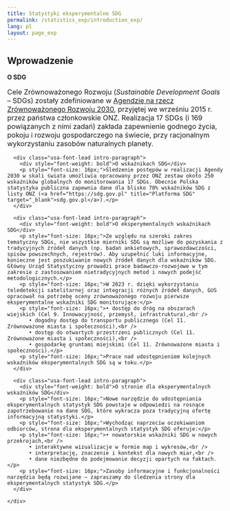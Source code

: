 ```yaml
---
title: Statystyki eksperymentalne SDG
permalink: /statistics_exp/introduction_exp/
lang: pl
layout: page_exp
---
```

<div id="main" class="main-content" role="main">

  <a id="main-content" tabindex="-1"></a>
		<section class="pl-banner-exp">
    <div class="pl-grid">
      <div class="pl-banner-content">
                        <h1>Wprowadzenie</h1>
      </div>
    </div>
  </section>

  <section class="usa-section">
    <div class="pl-grid">
      <div class="usa-font-lead intro-paragraph">
        <div style="font-weight: bold">O SDG</div>
        <p style="font-size: 16px;">Cele Zrównoważonego Rozwoju (<i>Sustainable Development Goals</i> – SDGs) zostały zdefiniowane w <a href="{{ site.baseurl }}/o_sdg" title="O Agendzie na rzecz Zrównoważonego Rozwoju" target="_blank">Agendzie na rzecz Zrównoważonego Rozwoju 2030</a>, przyjętej we wrześniu 2015 r. przez państwa członkowskie ONZ. Realizacja 17 SDGs (i 169 powiązanych z nimi zadań) zakłada zapewnienie godnego życia, pokoju i rozwoju gospodarczego na świecie, przy racjonalnym wykorzystaniu zasobów naturalnych planety.</p>
      </div>

      <div class="usa-font-lead intro-paragraph">
        <div style="font-weight: bold">O wskaźnikach SDG</div>
        <p style="font-size: 16px;">Śledzenie postępów w realizacji Agendy 2030 w skali świata umożliwia opracowany przez ONZ zestaw około 250 wskaźników globalnych do monitorowania 17 SDGs. Obecnie Polska statystyka publiczna zapewnia dane dla blisko 70% wskaźników SDG z listy ONZ (<a href="https://sdg.gov.pl" title="Platforma SDG" target="_blank">sdg.gov.pl</a>).</p>
      </div>

      <div class="usa-font-lead intro-paragraph">
        <div style="font-weight: bold">O eksperymentalnych wskaźnikach SDG</div>
        <p style="font-size: 16px;">Ze względu na szeroki zakres tematyczny SDGs, nie wszystkie mierniki SDG są możliwe do pozyskania z tradycyjnych źródeł danych (np. badań ankietowych, sprawozdawczości, spisów powszechnych, rejestrów). Aby uzupełnić luki informacyjne, konieczne jest poszukiwanie nowych źródeł danych dla wskaźników SDG. Główny Urząd Statystyczny prowadzi prace badawczo-rozwojowe w tym zakresie z zastosowaniem nietradycyjnych metod i nowych podejść metodologicznych.</p>
        <p style="font-size: 16px;">W 2023 r. dzięki wykorzystaniu teledetekcji satelitarnej oraz integracji różnych źródeł danych, GUS opracował na potrzebę oceny zrównoważonego rozwoju pierwsze eksperymentalne wskaźniki SDG monitorujące:</p>
        <p style="font-size: 16px;">• dostęp do dróg na obszarach wiejskich (Cel 9. Innowacyjność, przemysł, infrastruktura),<br />
           • dogodny dostęp do transportu publicznego (Cel 11. Zrównoważone miasta i społeczności),<br />
           • dostęp do otwartych przestrzeni publicznych (Cel 11. Zrównoważone miasta i społeczności),<br />
           • gospodarkę gruntami miejskimi (Cel 11. Zrównoważone miasta i społeczności).</p>
        <p style="font-size: 16px;">Prace nad udostępnieniem kolejnych wskaźników eksperymentalnych SDG są w toku.</p>
      </div>

      <div class="usa-font-lead intro-paragraph">
        <div style="font-weight: bold">O stronie dla eksperymentalnych wskaźników SDG</div>
        <p style="font-size: 16px;">Nowe narzędzie do udostępniania eksperymentalnych statystyk SDG powstaje w odpowiedzi na rosnące zapotrzebowanie na dane SDG, które wykracza poza tradycyjną ofertę informacyjną statystyki.</p>
        <p style="font-size: 16px;">Wychodząc naprzeciw oczekiwaniom odbiorców, strona dla eksperymentalnych statystyk SDG oferuje:</p>
        <p style="font-size: 16px;">• nowatorskie wskaźniki SDG w nowych przekrojach,<br />
           • interaktywne wizualizacje w formie map i wykresów,<br />
           • interpretację, znaczenie i kontekst dla nowych miar,<br />
           • dane niezbędne do podejmowanie decyzji opartych na faktach.</p>
        <p style="font-size: 16px;">Zasoby informacyjne i funkcjonalności narzędzia będą rozwijane – zapraszamy do śledzenia strony dla eksperymentalnych statystyk SDG.</p>
      </div>

    </div>
  </section>
</div>
